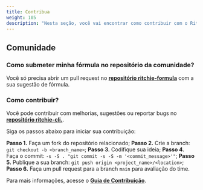 ```yaml
---
title: Contribua
weight: 105
description: "Nesta seção, você vai encontrar como contribuir com o Ritchie."
---
```


## **Comunidade**

### **Como submeter minha fórmula no repositório da comunidade?**

Você só precisa abrir um pull request no [**repositório ritchie-formula**](https://github.com/ZupIT/ritchie-formulas) com a sua sugestão de fórmula.

### **Como contribuir?**

Você pode contribuir com melhorias, sugestões ou reportar bugs no [**repositório ritchie-cli.**](https://github.com/ZupIT/ritchie-cli).

Siga os passos abaixo para iniciar sua contribuição: 

**Passo 1.** Faça um fork do repositório relacionado;
**Passo 2.** Crie a branch: `git checkout -b <branch_name>`;
**Passo 3.** Codifique sua ideia;
**Passo 4.** Faça o commit: `-s -S . "git commit -s -S -m '<commit_message>'"`;
**Passo 5.** Publique a sua branch: `git push origin <project_name>/<location>`;
**Passo 6.** Faça um pull request para a branch `main` para avaliação do time.

Para mais informações, acesse o [**Guia de Contribuição**](https://github.com/ZupIT/ritchie-cli/blob/main/CONTRIBUTING.md).